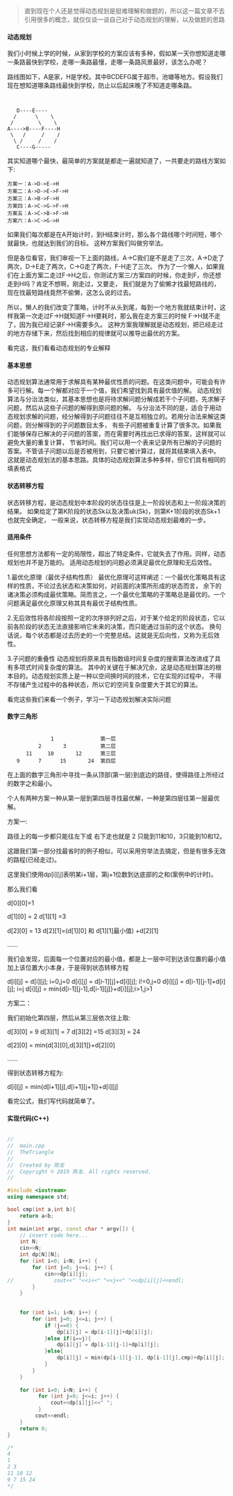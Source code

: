 > 直到现在个人还是觉得动态规划是挺难理解和做题的，所以这一篇文章不去引用很多的概念，就仅仅谈一谈自己对于动态规划的理解，以及做题的思路

#### 动态规划

我们小时候上学的时候，从家到学校的方案应该有多种，假如某一天你想知道走哪一条路最快到学校，走哪一条路最慢，走哪一条路风景最好，该怎么办呢？

路线图如下，A是家，H是学校。其中BCDEFG属于超市，池塘等地方。假设我们现在想知道哪条路线最快到学校，防止以后起床晚了不知道走哪条路。

```text

 
   D----E----
  /      \    \
 /        \    \
A---->B----F----H
 \   /     /    /
  \ /     /    /
   C----G-----

```

其实知道哪个最快，最简单的方案就是都走一遍就知道了，一共要走的路线方案如下:

```text
方案一：A->D->E->H
方案二：A->D->E->F->H
方案三：A->B->F->H
方案四：A->C->G->F->H
方案五：A->C->B->F->H
方案六：A->C->G->H
```
如果我们每次都是在A开始计时，到H结束计时，那么各个路线哪个时间短，哪个就最快，也就达到我们的目标。
这种方案我们叫做穷举法。

但是各位看官，我们审视一下上面的路线，A->C我们是不是走了三次，A->D走了两次，D->E走了两次，C->G走了两次，F-H走了三次。
作为了一个懒人，如果我们在上面方案二走过F->H之后，你测试方案三/方案四的时候，你走到F，你还想走到H吗？肯定不想啊，刚走过，又要走，
我们就是为了偷懒才找最短路线的，现在找最短路线竟然不偷懒，这怎么说的过去。

所以，懒人的我们改变了策略，计时不从头到尾，每到一个地方我就结束计时，这样我第一次走过F->H就知道F->H要耗时，那么我在走方案三的时候
F->H就不走了，因为我已经记录F->H需要多久。
这种方案我理解就是动态规划，把已经走过的地方存储下来，然后找到相应的规律就可以推导出最优的方案。

看完这，我们看看动态规划的专业解释

#### 基本思想

动态规划算法通常用于求解具有某种最优性质的问题。在这类问题中，可能会有许多可行解。每一个解都对应于一个值，我们希望找到具有最优值的解。
动态规划算法与分治法类似，其基本思想也是将待求解问题分解成若干个子问题，先求解子问题，然后从这些子问题的解得到原问题的解。
与分治法不同的是，适合于用动态规划求解的问题，经分解得到子问题往往不是互相独立的。若用分治法来解这类问题，则分解得到的子问题数目太多，
有些子问题被重复计算了很多次。如果我们能够保存已解决的子问题的答案，而在需要时再找出已求得的答案，这样就可以避免大量的重复计算，
节省时间。我们可以用一个表来记录所有已解的子问题的答案。不管该子问题以后是否被用到，只要它被计算过，就将其结果填入表中。
这就是动态规划法的基本思路。具体的动态规划算法多种多样，但它们具有相同的填表格式

#### 状态转移方程

状态转移方程，是动态规划中本阶段的状态往往是上一阶段状态和上一阶段决策的结果。
如果给定了第K阶段的状态Sk以及决策uk(Sk)，则第K+1阶段的状态Sk+1也就完全确定，
一般来说，状态转移方程是我们实现动态规划最难的一步。

#### 适用条件

任何思想方法都有一定的局限性，超出了特定条件，它就失去了作用。同样，动态规划也并不是万能的。
适用动态规划的问题必须满足最优化原理和无后效性。

1.最优化原理（最优子结构性质） 最优化原理可这样阐述：一个最优化策略具有这样的性质，不论过去状态和决策如何，对前面的决策所形成的状态而言，
余下的诸决策必须构成最优策略。简而言之，一个最优化策略的子策略总是最优的。一个问题满足最优化原理又称其具有最优子结构性质。

2.无后效性将各阶段按照一定的次序排列好之后，对于某个给定的阶段状态，它以前各阶段的状态无法直接影响它未来的决策，而只能通过当前的这个状态。
换句话说，每个状态都是过去历史的一个完整总结。这就是无后向性，又称为无后效性。

3.子问题的重叠性 动态规划将原来具有指数级时间复杂度的搜索算法改进成了具有多项式时间复杂度的算法。
其中的关键在于解决冗余，这是动态规划算法的根本目的。动态规划实质上是一种以空间换时间的技术，它在实现的过程中，
不得不存储产生过程中的各种状态，所以它的空间复杂度要大于其它的算法。

看完这些我们来看一个例子，学习一下动态规划解决实际问题

#### 数字三角形

```text

              1               第一层
          2       3           第二层
      11     10       12      第三层
   9      7      15       24  第四层 

```
在上面的数字三角形中寻找一条从顶部(第一层)到底边的路径，使得路径上所经过的数字之和最小。

个人有两种方案一种从第一层到第四层寻找最优解，一种是第四层往第一层最优解。

方案一:

路径上的每一步都只能往左下或 右下走也就是 2 只能到11和10，3只能到10和12。

这跟我们第一部分找最省时的例子相似，可以采用穷举法去搞定，但是有很多无效的路程(已经走过)。

这里我们使用dp[i][j]表明某i+1层，第j+1位数到达底部的之和(案例中的计时)。

那么我们看

d[0][0]=1

d[1][0] = 2 d[1][1] =3

d[2][0] = 13 d[2][1]=(d[1][0] 和 d[1][1]最小值) +d[2][1]

......

我们会发现，后面每一个位置对应的最小值，都是上一层中可到达该位置的最小值加上该位置大小本身，于是得到状态转移方程

d[i][j] = d[i][j];  i=0,j=0
d[i][j] = d[i-1][j]+d[i][j];  i!=0,j=0
d[i][j] = d[i-1][j-1]+d[i][j]; i=j
d[i][j] = min{d[i-1][j-1],d[i-1][j]}+d[i][j];i>1,j>1

方案二：

我们初始化第四层，然后从第三层依次往上取:

d[3][0] = 9 d[3][1] = 7 d[3][2] =15  d[3][3] = 24
 
d[2][0] = min{d[3][0],d[3][1]}+d[2][0]

......

得到状态转移方程为:

d[i][j] = min{d[i+1][j],d[i+1][j+1]}+d[i][j]



看完公式，我们写代码就简单了。

#### 实现代码(C++)

```c++

//
//  main.cpp
//  TheTriangle
//
//  Created by 陈龙
//  Copyright © 2019 陈龙. All rights reserved.
//

#include <iostream>
using namespace std;

bool cmp(int a,int b){
    return a<b;
}
int main(int argc, const char * argv[]) {
    // insert code here...
    int N;
    cin>>N;
    int dp[N][N];
    for (int i=0; i<N; i++) {
        for (int j=0; j<=i; j++) {
            cin>>dp[i][j];
//             cout<<" "<<i<<" "<<j<<" "<<dp[i][j]<<endl;
        }
    }
    
    
    for (int i=1; i<N; i++) {
        for (int j=0; j<=i; j++) {
            if (j==0) {
                dp[i][j] = dp[i-1][j]+dp[i][j];
            }else if(i==j){
                dp[i][j] = dp[i-1][j-1]+dp[i][j];
            }else{
                dp[i][j] = min(dp[i-1][j-1], dp[i-1][j],cmp)+dp[i][j];
            }
        }
    }
    
    for (int i=0; i<N; i++) {
          for (int j=0; j<=i; j++) {
              cout<<dp[i][j]<<" ";
          }
         cout<<endl;
    }
    return 0;
}

/*
4
1
2 3
11 10 12
9 7 15 24
*/
```


